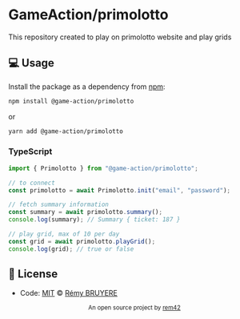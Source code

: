 # GameAction/primolotto

This repository created to play on primolotto website and play grids

## 💻 Usage

Install the package as a dependency from [npm](https://www.npmjs.com/package/@game-action/primolotto):

```bash
npm install @game-action/primolotto
```
or
```bash
yarn add @game-action/primolotto
```


### TypeScript

```typescript
import { Primolotto } from "@game-action/primolotto";

// to connect
const primolotto = await Primolotto.init("email", "password");

// fetch summary information
const summary = await primolotto.summary();
console.log(summary); // Summary { ticket: 187 }

// play grid, max of 10 per day
const grid = await primolotto.playGrid();
console.log(grid); // true or false
```

## 📄 License

- Code: [MIT](./LICENSE) © [Rémy BRUYERE](https://remy.ovh)

<p align="center">
  <sub>An open source project by <a href="https://remy.ovh">rem42</a></sub>
</p>
